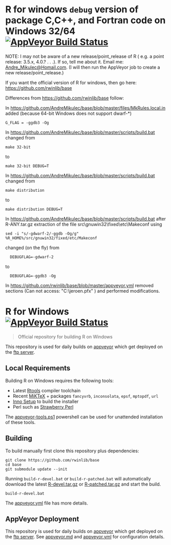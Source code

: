 

# R for windows `debug` version of package C,C++, and Fortran code on Windows 32/64 [![AppVeyor Build Status](https://ci.appveyor.com/api/projects/status/github/AndreMikulec/base)](https://ci.appveyor.com/project/AndreMikulec/base)

NOTE:
I may not be aware of a new release/point_release of R ( e.g. a point release: 3.5.x, 4.0.? . . .).
If so, tell me about it. Email me: Andre_Mikulec@Homail.com.
(I will then run the AppVeyor job to create a new release/point_release.)

If you want the official version of
R for windows, then go here: https://github.com/rwinlib/base

Differences from https://github.com/rwinlib/base follow:

In https://github.com/AndreMikulec/base/blob/master/files/MkRules.local.in
added (because 64-bit Windows does not support dwarf-*)
```
G_FLAG = -ggdb3 -Og
```

In https://github.com/AndreMikulec/base/blob/master/scripts/build.bat
changed from
```
make 32-bit
```
to
```
make 32-bit DEBUG=T
```

In https://github.com/AndreMikulec/base/blob/master/scripts/build.bat
changed from
```
make distribution
```
to
```
make distribution DEBUG=T
```

In https://github.com/AndreMikulec/base/blob/master/scripts/build.bat
after R-ANY.tar.gz extraction of the file src\gnuwin32\fixed\etc\Makeconf
using
```
sed -i "s/-gdwarf-2/-ggdb -Og/g" %R_HOME%/src/gnuwin32/fixed/etc/Makeconf
```
changed (on the fly) from
```
  DEBUGFLAG=-gdwarf-2
```
to
```
  DEBUGFLAG=-ggdb3 -Og
```
In https://github.com/rwinlib/base/blob/master/appveyor.yml
removed sections (Can not access: "C:\jeroen.pfx" ) and performed modifications.

# R for Windows [![AppVeyor Build Status](https://ci.appveyor.com/api/projects/status/github/rwinlib/base)](https://ci.appveyor.com/project/jeroen/base)

> Official repository for building R on Windows

This repository is used for daily builds on [appveyor](https://ci.appveyor.com/project/jeroen/base) which get deployed on the [ftp server](https://ftp.opencpu.org).

## Local Requirements

Building R on Windows requires the following tools:

 - Latest [Rtools](https://cran.r-project.org/bin/windows/Rtools/) compiler toolchain
 - Recent [MiKTeX](https://miktex.org/) + packages `fancyvrb`, `inconsolata`, `epsf`, `mptopdf`, `url`
 - [Inno Setup](http://www.jrsoftware.org/isdl.php) to build the installer
 - Perl such as [Strawberry Perl](http://strawberryperl.com/)

The [appveyor-tools.ps1](scripts/appveyor-tool.ps1) powershell can be used for unattended installation of these tools.

## Building

To build manually first clone this repository plus dependencies:

```
git clone https://github.com/rwinlib/base
cd base
git submodule update --init
```

Running `build-r-devel.bat` or `build-r-patched.bat` will automatically download the latest [R-devel.tar.gz](https://stat.ethz.ch/R/daily/R-devel.tar.gz) or [R-patched.tar.gz](https://stat.ethz.ch/R/daily/R-patched.tar.gz) and start the build.

```
build-r-devel.bat
```

The [appveyor.yml](appveyor.yml) file has more details.

## AppVeyor Deployment

This repository is used for daily builds on [appveyor](https://ci.appveyor.com/project/jeroen/base) which get deployed on the [ftp server](https://ftp.opencpu.org). See [appveyor.md](appveyor.md) and [appveyor.yml](appveyor.yml) for configuration details.

